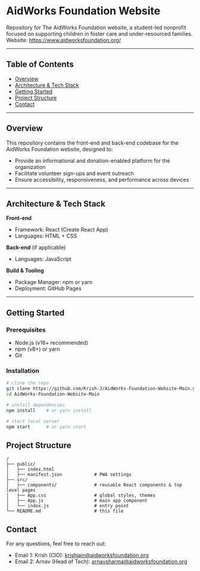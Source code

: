 # AidWorks Foundation Website
Repository for The AidWorks Foundation website, a student-led nonprofit focused on supporting children in foster care and under-resourced families.  
Website: https://www.aidworksfoundation.org/

---

## Table of Contents
- [Overview](#overview)
- [Architecture & Tech Stack](#architecture--tech-stack)
- [Getting Started](#getting-started)
- [Project Structure](#project-structure)
- [Contact](#contact)

---

## Overview
This repository contains the front-end and back-end codebase for the AidWorks Foundation website, designed to:
- Provide an informational and donation-enabled platform for the organization
- Facilitate volunteer sign-ups and event outreach
- Ensure accessibility, responsiveness, and performance across devices

---

## Architecture & Tech Stack
**Front-end**
- Framework: React (Create React App)
- Languages: HTML + CSS

**Back-end** (if applicable)
- Languages: JavaScript

**Build & Tooling**
- Package Manager: npm or yarn
- Deployment: GitHub Pages

---

## Getting Started
### Prerequisites
- Node.js (v16+ recommended)
- npm (v8+) or yarn
- Git

### Installation
```bash
# clone the repo
git clone https://github.com/Krish-J/AidWorks-Foundation-Website-Main.git
cd AidWorks-Foundation-Website-Main

# install dependencies
npm install    # or yarn install

# start local server
npm start      # or yarn start
```

## Project Structure
```
/
├── public/
│   ├── index.html
│   ├── manifest.json            # PWA settings
├── src/
│   ├── components/              # reusable React components & top level pages
│   ├── App.css                  # global styles, themes
│   ├── App.js                   # main app component
│   └── index.js                 # entry point
└── README.md                    # this file
```

## Contact
For any questions, feel free to reach out:
- Email 1: Krish (CIO): [krishjain@aidworksfoundation.org](mailto:krishjain@aidworksfoundation.org)
- Email 2: Arnav (Head of Tech): [arnavsharma@aidworksfoundation.org](mailto:arnavsharma@aidworksfoundation.org)